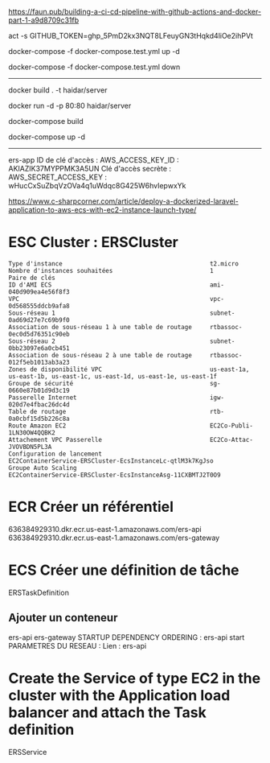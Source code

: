 https://faun.pub/building-a-ci-cd-pipeline-with-github-actions-and-docker-part-1-a9d8709c31fb


act -s GITHUB_TOKEN=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

docker-compose -f docker-compose.test.yml up -d

docker-compose -f docker-compose.test.yml down






------------------

docker build . -t haidar/server

docker run -d -p 80:80 haidar/server

docker-compose build

docker-compose up -d

---------------------



ers-app
ID de clé d'accès : AWS_ACCESS_KEY_ID : AKIAZIK37MYPPMK3A5UN
Clé d'accès secrète : AWS_SECRET_ACCESS_KEY : wHucCxSuZbqVzOVa4q1uWdqc8G425W6hvIepwxYk





https://www.c-sharpcorner.com/article/deploy-a-dockerized-laravel-application-to-aws-ecs-with-ec2-instance-launch-type/


# ESC Cluster : ERSCluster

    Type d'instance                                         t2.micro
    Nombre d'instances souhaitées                           1
    Paire de clés
    ID d'AMI ECS                                            ami-040d909ea4e56f8f3
    VPC                                                     vpc-0d568555ddcb9afa8
    Sous-réseau 1                                           subnet-0ad69d27e7c69b9f0
    Association de sous-réseau 1 à une table de routage     rtbassoc-0ec0d5d76351c90eb
    Sous-réseau 2                                           subnet-0bb23097e6a0cb451
    Association de sous-réseau 2 à une table de routage     rtbassoc-012f5eb1013ab3a23
    Zones de disponibilité VPC                              us-east-1a, us-east-1b, us-east-1c, us-east-1d, us-east-1e, us-east-1f
    Groupe de sécurité                                      sg-0660e87b01d9d3c19
    Passerelle Internet                                     igw-020d7e4fbac26dc4d
    Table de routage                                        rtb-0a0cbf15d5b226c8a
    Route Amazon EC2                                        EC2Co-Publi-1LN30OW4QQBK2
    Attachement VPC Passerelle                              EC2Co-Attac-JVOVBDN5PL3A
    Configuration de lancement                              EC2ContainerService-ERSCluster-EcsInstanceLc-qtlM3k7KgJso
    Groupe Auto Scaling                                     EC2ContainerService-ERSCluster-EcsInstanceAsg-11CXBMTJ2T0O9


# ECR Créer un référentiel

636384929310.dkr.ecr.us-east-1.amazonaws.com/ers-api
636384929310.dkr.ecr.us-east-1.amazonaws.com/ers-gateway


# ECS Créer une définition de tâche

ERSTaskDefinition

## Ajouter un conteneur

ers-api
ers-gateway
    STARTUP DEPENDENCY ORDERING : ers-api       start
    PARAMETRES DU RESEAU : Lien : ers-api

# Create the Service of type EC2 in the cluster with the Application load balancer and attach the Task definition

ERSService
